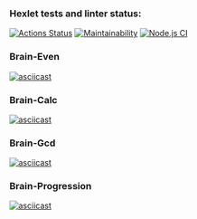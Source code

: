 ### Hexlet tests and linter status:

[![Actions Status](https://github.com/Hamzi25/frontend-project-lvl1/workflows/hexlet-check/badge.svg)](https://github.com/Hamzi25/frontend-project-lvl1/actions)
[![Maintainability](https://api.codeclimate.com/v1/badges/a99a88d28ad37a79dbf6/maintainability)](https://codeclimate.com/github/codeclimate/codeclimate/maintainability)
[![Node.js CI](https://github.com/Hamzi25/frontend-project-lvl1/actions/workflows/nodejs.yml/badge.svg)](https://github.com/Hamzi25/frontend-project-lvl1/actions/workflows/nodejs.yml)
### Brain-Even
[![asciicast](https://asciinema.org/a/g2da81lwCTZpXJtt6RCvrTpl3.svg)](https://asciinema.org/a/g2da81lwCTZpXJtt6RCvrTpl3)
### Brain-Calc
[![asciicast](https://asciinema.org/a/elxpVco3maeE2TRLxfwlr4dV0.svg)](https://asciinema.org/a/elxpVco3maeE2TRLxfwlr4dV0)
### Brain-Gcd
[![asciicast](https://asciinema.org/a/Vt3GJUpCDrmwEQyLSo0Z6YZSr.svg)](https://asciinema.org/a/Vt3GJUpCDrmwEQyLSo0Z6YZSr)
### Brain-Progression
[![asciicast](https://asciinema.org/a/COSoORcdw3lka3EK522iCgSTv.svg)](https://asciinema.org/a/COSoORcdw3lka3EK522iCgSTv)

